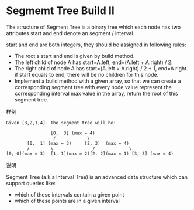# Segmemt Tree Build II

The structure of Segment Tree is a binary tree which each node has two attributes start and end denote an segment / interval.

start and end are both integers, they should be assigned in following rules:

+ The root's start and end is given by build method.
+ The left child of node A has start=A.left, end=(A.left + A.right) / 2.
+ The right child of node A has start=(A.left + A.right) / 2 + 1, end=A.right.
if start equals to end, there will be no children for this node.
+ Implement a build method with a given array, so that we can create a corresponding segment tree with every node value represent the corresponding interval max value in the array, return the root of this segment tree.

样例

    Given [3,2,1,4]. The segment tree will be:
    
                     [0,  3] (max = 4)
                      /            \
            [0,  1] (max = 3)     [2, 3]  (max = 4)
            /        \               /             \
    [0, 0](max = 3)  [1, 1](max = 2)[2, 2](max = 1) [3, 3] (max = 4)

说明

Segment Tree (a.k.a Interval Tree) is an advanced data structure which can support queries like:

+ which of these intervals contain a given point
+ which of these points are in a given interval